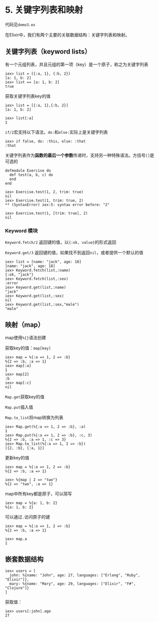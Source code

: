# 5. 关键字列表和映射

代码见`demo3.ex`

在Elixir中，我们有两个主要的关联数据结构：关键字列表和映射。

## 关键字列表（keyword lists）

有一个元组列表，并且元组的第一项（key）是一个原子，称之为关键字列表

```
iex> list = [{:a, 1}, {:b, 2}]
[a: 1, b: 2]
iex> list == [a: 1, b: 2]
true
```

获取关键字列表key的值

```
iex> list = [{:a, 1},{:b, 2}] 
[a: 1, b: 2]

iex> list[:a] 
1
```

`if/2`宏支持以下语法，`do:`和`else:`实际上是关键字列表

```
iex> if false, do: :this, else: :that
:that
```

关键字列表作为**函数的最后一个参数**传递时，支持另一种特殊语法。方括号`[]`是可选的

```
defmodule Exercise do
  def test(a, b, c) do
  end
end

iex> Exercise.test(1, 2, trim: true) 
nil
iex> Exercise.test(1, trim: true, 2) 
** (SyntaxError) iex:5: syntax error before: "2"

iex> Exercise.test(1, [trim: true], 2) 
nil
```

### Keyword 模块

`Keyword.fetch/2` 返回键的值，以`{:ok, value}`的形式返回

`Keyword.get/3` 返回键的值，如果找不到返回`nil`，或者提供一个默认的值

```
iex> list = [name: "jack", age: 18] 
[name: "jack", age: 18]
iex> Keyword.fetch(list,:name)
{:ok, "jack"}
iex> Keyword.fetch(list,:sex)
:error
iex> Keyword.get(list,:name)
"jack"
iex> Keyword.get(list,:sex)
nil
iex> Keyword.get(list,:sex,"male")  
"male"
```

## 映射（map）

map使用`%{}`语法创建

获取key的值：`map[key]`

```
iex> map = %{:a => 1, 2 => :b}
%{2 => :b, :a => 1}
iex> map[:a]
1
iex> map[2]
:b
iex> map[:c]
nil
```

`Map.get`获取key的值

`Map.put`插入值

`Map.to_list`将map转换为列表

```
iex> Map.get(%{:a => 1, 2 => :b}, :a)
1
iex> Map.put(%{:a => 1, 2 => :b}, :c, 3)
%{2 => :b, :a => 1, :c => 3}
iex> Map.to_list(%{:a => 1, 2 => :b})
[{2, :b}, {:a, 1}]
```

更新key的值

```
iex> map = %{:a => 1, 2 => :b}
%{2 => :b, :a => 1}

iex> %{map | 2 => "two"}
%{2 => "two", :a => 1}
```

map中所有key都是原子，可以简写

```
iex> map = %{a: 1, b: 2}
%{a: 1, b: 2}
```
可以通过`.`访问原子的键

```
iex> map = %{:a => 1, 2 => :b}
%{2 => :b, :a => 1}

iex> map.a
1
```

## 嵌套数据结构

```
iex> users = [
  john: %{name: "John", age: 27, languages: ["Erlang", "Ruby", "Elixir"]},
  mary: %{name: "Mary", age: 29, languages: ["Elixir", "F#", "Clojure"]}
]
```

获取值：

```
iex> users[:john].age
27
```


